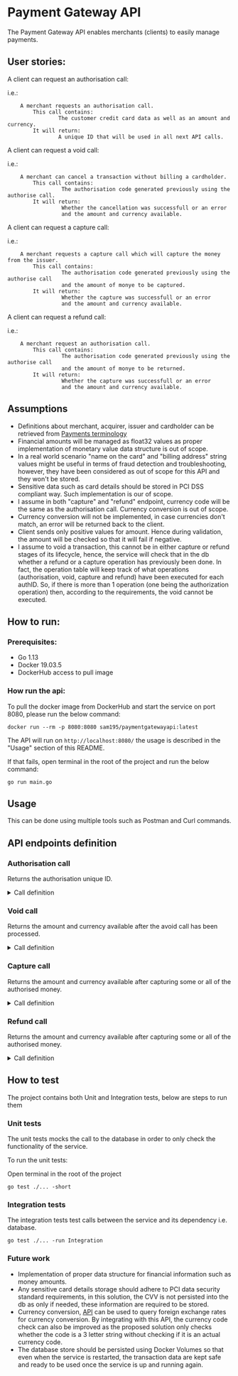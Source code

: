 # Payment Gateway API

The Payment Gateway API enables merchants (clients) to easily manage payments. 

## User stories:
A client can request an authorisation call:

i.e.: 

        A merchant requests an authorisation call. 
            This call contains:
                    The customer credit card data as well as an amount and currency. 
            It will return:
                    A unique ID that will be used in all next API calls.
   
A client can request a void call:

i.e.: 

        A merchant can cancel a transaction without billing a cardholder. 
            This call contains:
                     The authorisation code generated previously using the authorise call.
            It will return:
                     Whether the cancellation was successfull or an error 
                     and the amount and currency available. 
               
               
A client can request a capture call:

i.e.: 

        A merchant requests a capture call which will capture the money from the issuer. 
            This call contains:
                     The authorisation code generated previously using the authorise call 
                     and the amount of monye to be captured.
            It will return:
                     Whether the capture was successfull or an error 
                     and the amount and currency available. 
               

A client can request a refund call:

i.e.: 

        A merchant request an authorisation call. 
            This call contains:
                     The authorisation code generated previously using the authorise call 
                     and the amount of monye to be returned.
            It will return:
                     Whether the capture was successfull or an error 
                     and the amount and currency available. 
               
## Assumptions
* Definitions about merchant, acquirer, issuer and cardholder can be retrieved from [Payments terminology](https://www.marqeta.com/payments-basics)
* Financial amounts will be managed as float32 values as proper implementation of monetary value data structure is out of scope.
* In a real world scenario "name on the card" and "billing address" string values might be useful in terms of fraud detection and troubleshooting,
 however, they have been considered as out of scope for this API and they won't be stored.
* Sensitive data such as card details should be stored in PCI DSS compliant way. Such implementation is our of scope. 
* I assume in both "capture" and "refund" endpoint, currency code will be the same as the authorisation call. Currency conversion is out of scope.
* Currency conversion will not be implemented, in case currencies don't match, an error will be returned back to the client.
* Client sends only positive values for amount. Hence during validation, the amount will be checked so that it will fail if negative.
* I assume to void a transaction, this cannot be in either capture or refund stages of its lifecycle, hence, the service will check that
in the db whether a refund or a capture operation has previously been done. In fact, the operation table will keep track of what operations (authorisation,
void, capture and refund) have been executed for each authID. So, if there is more than 1 operation (one being the authorization operation) then,
according to the requirements, the void cannot be executed.

## How to run: 
### Prerequisites: 
- Go 1.13
- Docker 19.03.5
- DockerHub access to pull image

### How run the api:
To pull the docker image from DockerHub and start the service on port 8080, please run the below command:
```
docker run --rm -p 8080:8080 sam195/paymentgatewayapi:latest
```
The API will run on ```http://localhost:8080/``` the usage is described in the "Usage" section of this README.

If that fails, open terminal in the root of the project and run the below command:

```
go run main.go
```

## Usage

This can be done using multiple tools such as Postman and Curl commands.

## API endpoints definition

### Authorisation call

Returns the authorisation unique ID.

<details>
  <summary>Call definition</summary>
  
* **URL**

  /authorize

* **Method:**

  `POST`
  
* **Data Params**

     **Required:**
   
    ```json
    {
      "card_details":{
        "card_number": "integer indicating the cardholder's card number",
        "expiry_date": "string indicating the date of expiration of the card in MM-YYYY format",
        "cvv": "integer indicating the card verification value"
      },
      "amount": "floating point (float32) value with the amount to be authorised",
      "currency": "string in three letter format indicating the currency of the amount to be authorised."
    }
    ```

* **Success Response:**

  * **Code:** 201 CREATED <br />
    **Content:** 
    ```json
    {
     "id": "string indicating the authorisation unique id",
     "success": "boolean indicating whether the call was successful or not",
     "amount": "floating point (float32) value with the amount that has been authorised",
     "currency": "string in three letter format indicating the currency of the amount that has been authorised."
    }
    ```
 
* **Error Response:**

  * **Code:** 400 BAD REQUEST <br />
  
      In case the required fields are wrong or invalid.
      
      **Content:** `{ "error": "string indicating the errors" }`
  
  OR  
     
  * **Code:** 401 UNAUTHORISED <br />
  
      In case the card number is rejected.
      
      **Content:** `{ "error": "string indicating the errors" }`
        
  OR

  * **Code:** 422 UNPROCESSABLE ENTITY <br />
  
      In case any of the fields are invalid. e.g. if the card is expired.
      
      **Content:** `{ "error": "string indicating the error" }`
  
  OR
  
  * **Code:** 500 INTERNAL SERVER ERROR <br />
    
      In case there is no connection to the database or marshalling issues within the service.
        
      **Content:** `{ "error": "string indicating the error" }`
      
</details>

### Void call

Returns the amount and currency available after the avoid call has been processed.

<details>
  <summary>Call definition</summary>

* **URL**

  /void

* **Method:**

  `PATCH`
  
* **Data Params**

     **Required:**
   
    ```json
    {
       "id": "string indicating the authorisation unique id"
    }
    ```

* **Success Response:**

  * **Code:** 200 OK <br />
    **Content:** 
    ```json
    {
     "success": "boolean indicating whether the authorisation call was successful",
     "amount": "floating point (float32) value with the amount that has been authorised",
     "currency": "string in three letter format indicating the currency of the amount that has been authorised."
    }
    ```
 
* **Error Response:**

  * **Code:** 404 NOT FOUND <br />
  
    In case the authorisation ID cannot be found.
  
    **Content:** `{ "error": "string indicating the error" }`
    
  OR
  
  * **Code:** 400 BAD REQUEST <br />
  
      In case the required fields are wrong or invalid.
      
      **Content:** `{ "error": "string indicating the errors" }`
    
  OR

  * **Code:** 422 UNPROCESSABLE ENTITY <br />
  
    In case any of the fields are invalid.    
  
    **Content:** `{ "error": "string indicating the error" }`
    
  OR
    
  * **Code:** 500 INTERNAL SERVER ERROR <br />
    
      In case there is no connection to the database or marshalling issues within the service.
        
      **Content:** `{ "error": "string indicating the error" }`
    
</details>
    
### Capture call

Returns the amount and currency available after capturing some or all of the authorised money.

<details>
  <summary>Call definition</summary>

* **URL**

  /capture

* **Method:**

  `PATCH`
  
* **Data Params**

     **Required:**
   
    ```json
    {
     "id": "string indicating the authorisation unique id",
     "amount": "floating point (float32) value indicating the available authorised amount"
    }
    ```

* **Success Response:**

  * **Code:** 200 OK <br />
    **Content:** 
    ```json
    {
     "success": "boolean indicating whether the authorisation call was successful",
     "amount": "floating point (float32) value with the amount that has been authorised",
     "currency": "string in three letter format indicating the currency of the amount that has been authorised."
    }
    ```
 
* **Error Response:**

  * **Code:** 204 No Content <br />
  
    In case the authorisation ID cannot be found.
  
    **Content:** `{ "error": "string indicating the error" }`
    
  OR
  
  * **Code:** 400 BAD REQUEST <br />
  
      In case the required fields are wrong or invalid.
      
      **Content:** `{ "error": "string indicating the errors" }`
  OR
      
  * **Code:** 401 UNAUTHORISED <br />
  
      In case the authorised card is now expired or the card number is rejected.
      
      **Content:** `{ "error": "string indicating the errors" }`
        
  OR

  * **Code:** 422 UNPROCESSABLE ENTITY <br />
  
      In case any of the fields are invalid.
      
      **Content:** `{ "error": "string indicating the error" }`
    
  OR
    
  * **Code:** 500 INTERNAL SERVER ERROR <br />
    
      In case there is no connection to the database or marshalling issues within the service.
        
      **Content:** `{ "error": "string indicating the error" }`
  
</details>
  
### Refund call

Returns the amount and currency available after capturing some or all of the authorised money.

<details>
  <summary>Call definition</summary>

* **URL**

  /capture

* **Method:**

  `PATCH`
  
* **Data Params**

     **Required:**
   
    ```json
    {
     "id": "string indicating the authorisation unique id",
     "amount": "floating point (float32) value indicating the available authorised amount"
    }
    ```

* **Success Response:**

  * **Code:** 200 OK <br />
    **Content:** 
    ```json
    {
     "success": "boolean indicating whether the authorisation call was successful",
     "amount": "floating point (float32) value with the amount that has been authorised",
     "currency": "string in three letter format indicating the currency of the amount that has been authorised."
    }
    ```
 
* **Error Response:**

  * **Code:** 204 No Content <br />
  
      In case the authorisation ID cannot be found.
    
      **Content:** `{ "error": "string indicating the error" }`
    
  OR

  * **Code:** 400 BAD REQUEST <br />
  
      In case the required fields are wrong or invalid.
      
      **Content:** `{ "error": "string indicating the errors" }`
  OR
      
  * **Code:** 401 UNAUTHORISED <br />
  
      In case the authorised card is now expired or the card number is rejected.
      
      **Content:** `{ "error": "string indicating the errors" }`
            
  OR
  
  * **Code:** 422 UNPROCESSABLE ENTITY <br />
  
      In case any of the fields are invalid.
      
      **Content:** `{ "error": "string indicating the error" }`
    
  OR
    
  * **Code:** 500 INTERNAL SERVER ERROR <br />
    
      In case there is no connection to the database or marshalling issues within the service.
        
      **Content:** `{ "error": "string indicating the error" }`

</details>

## How to test
The project contains both Unit and Integration tests, below are steps to run them

### Unit tests
The unit tests mocks the call to the database in order to only check the functionality of the service.

To run the unit tests:

Open terminal in the root of the project

```
go test ./... -short
```

### Integration tests
The integration tests test calls between the service and its dependency i.e. database.

```
go test ./... -run Integration
```

### Future work
* Implementation of proper data structure for financial information such as money amounts. 
* Any sensitive card details storage should adhere to PCI data security standard requirements, in this solution, the CVV is 
not persisted into the db as only if needed, these information are required to be stored. 
* Currency conversion, [API](https://exchangeratesapi.io/) can be used to query foreign exchange rates for currency conversion.
By integrating with this API, the currency code check can also be improved as the proposed solution only
checks whether the code is a 3 letter string without checking if it is an actual currency code.
* The database store should be persisted using Docker Volumes so that even when the service is restarted, the transaction data
are kept safe and ready to be used once the service is up and running again.

